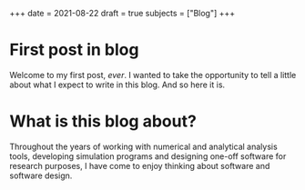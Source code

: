 +++
date = 2021-08-22
draft = true
subjects = ["Blog"]
+++

# First post in blog

Welcome to my first post, *ever*. I wanted to take the opportunity to tell a little about what I expect to write in this blog. And so here it is.

# What is this blog about?

Throughout the years of working with numerical and analytical analysis tools, developing simulation programs and designing one-off software for research purposes, I have come to enjoy thinking about software and software design.

